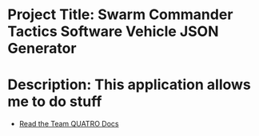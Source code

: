# Project Title: Swarm Commander Tactics Software Vehicle JSON Generator
# Description: This application allows me to do stuff
- [Read the Team QUATRO Docs](ProgramDocs)

